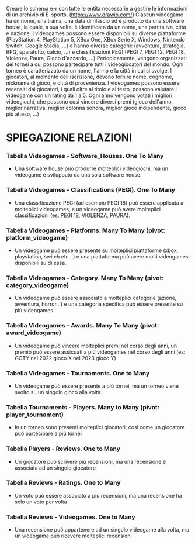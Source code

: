 Creare lo schema e-r con tutte le entità necessarie a gestire le informazioni di un archivio di E-sports. (https://www.drawio.com/)
Ciascun videogame ha un nome, una trama, una data di rilascio ed è prodotto da una software house, la quale, a sua volta, è identificata da un nome, una partita iva, città e nazione.
I videogames possono essere disponibili su diverse piattaforme (PlayStation 4, PlayStation 5, XBox One, XBox Serie X, Windows, Nintendo Switch, Google Stadia, ...) e hanno diverse categorie (avventura, strategia, RPG, sparatutto, calcio, ...) e classificazioni PEGI (PEGI 7, PEGI 12, PEGI 18, Violenza, Paura, Gioco d'azzardo, ...)
Periodicamente, vengono organizzati dei tornei a cui possono partecipare tutti i videogiocatori del mondo.
Ogni torneo è caratterizzato da un nome, l'anno e la città in cui si svolge. I giocatori, al momento dell'iscrizione, devono fornire nome, cognome, nickname di gioco, e città di provenienza.
I videogames possono essere recensiti dai giocatori, i quali oltre al titolo e al testo, possono valutare i videogame con un rating da 1 a 5.
Ogni anno vengono votati i migliori videogiochi, che possono così vincere diversi premi (gioco dell'anno, miglior narrativa, miglior colonna sonora, miglior gioco indipendente, gioco più atteso, ...)

# SPIEGAZIONE RELAZIONI

### Tabella Videogames - Software_Houses. One To Many
- Una software house può produrre molteplici videogiochi, ma un videogame è sviluppato da una sola software house.

### Tabella Videogames - Classifications (PEGI). One To Many
- Una classificazione PEGI (ad esempio PEGI 18) può essere applicata a molteplici videogames, e un videogame può avere molteplici classificazioni (es: PEGI 18, VIOLENZA, PAURA).

### Tabella Videogames - Platforms. Many To Many (pivot: platform_videogame)
- Un videogame può essere presente su molteplici piattaforme (xbox, playstation, switch etc...) e una piattaforma può avere molti videogames disponibili su di essa.

### Tabella Videogames - Category. Many To Many (pivot: category_videogame)
- Un videogame può essere associato a molteplici categorie (azione, avventura, horror...) e una categoria specifica può essere presente su più videogames

### Tabella Videogames - Awards. Many To Many (pivot: award_videogame)
- Un videogame può vincere molteplici premi nel corso degli anni, un premio può essere assicuati a più videogames nel corso degli anni (es: GOTY nel 2022 gioco X nel 2023 gioco Y)

### Tabella Videogames - Tournaments. One to Many
- Un videogame può essere presente a più tornei, ma un torneo viene svolto su un singolo gioco alla volta.

### Tabella Tournaments - Players. Many to Many (pivot: player_tournament)
- In un torneo sono presenti molteplici giocatori, così come un giocatore può partecipare a più tornei
  
### Tabella Players - Reviews. One to Many
- Un giocatore può scrivere più recensioni, ma una recensione è associata ad un singolo giocatore

### Tabella Reviews - Ratings. One to Many
- Un voto può essere associato a più recensioni, ma una recensione ha solo un voto per volta

### Tabella Reviews - Videogames. One to Many
- Una recensione può appartenere ad un singolo videogame alla volta, ma un videogame può ricevere molteplici recensioni